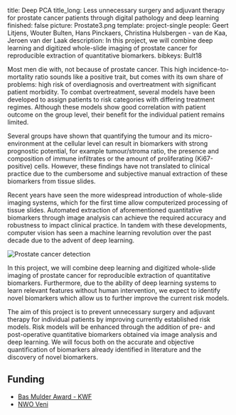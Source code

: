 title: Deep PCA
title_long: Less unnecessary surgery and adjuvant therapy for prostate cancer patients through digital pathology and deep learning
finished: false
picture: Prostate3.png
template: project-single
people: Geert Litjens, Wouter Bulten, Hans Pinckaers, Christina Hulsbergen - van de Kaa, Jeroen van der Laak
description: In this project, we will combine deep learning and digitized whole-slide imaging of prostate cancer for reproducible extraction of quantitative biomarkers.
bibkeys: Bult18

Most men die with, not because of prostate cancer. This high incidence-to-mortality ratio sounds like a positive trait, but comes with its own share of problems: high risk of overdiagnosis and overtreatment with significant patient morbidity. To combat overtreatment, several models have been developed to assign patients to risk categories with differing treatment regimes. Although these models show good correlation with patient outcome on the group level, their benefit for the individual patient remains limited.

Several groups have shown that quantifying the tumour and its micro-environment at the cellular level can result in biomarkers with strong prognostic potential, for example tumour/stroma ratio, the presence and composition of immune infiltrates or the amount of proliferating (Ki67-positive) cells. However, these findings have not translated to clinical practice due to the cumbersome and subjective manual extraction of these biomarkers from tissue slides.

Recent years have seen the more widespread introduction of whole-slide imaging systems, which for the first time allow computerized processing of tissue slides. Automated extraction of aforementioned quantitative biomarkers through image analysis can achieve the required accuracy and robustness to impact clinical practice. In tandem with these developments, computer vision has seen a machine learning revolution over the past decade due to the advent of deep learning.

![Prostate cancer detection]({filename}/images/general/home-page-image.png)

In this project, we will combine deep learning and digitized whole-slide imaging of prostate cancer for reproducible extraction of quantitative biomarkers. Furthermore, due to the ability of deep learning systems to learn relevant features without human intervention, we expect to identify novel biomarkers which allow us to further improve the current risk models.

The aim of this project is to prevent unnecessary surgery and adjuvant therapy for individual patients by improving currently established risk models. Risk models will be enhanced through the addition of pre- and post-operative quantitative biomarkers obtained via image analysis and deep learning. We will focus both on the accurate and objective quantification of biomarkers already identified in literature and the discovery of novel biomarkers.

## Funding

- [Bas Mulder Award - KWF](https://www.kwf.nl/helpjijons/alpedhuzes/Pages/bas-mulder-award.aspx)
- [NWO Veni](https://www.nwo.nl/en/funding/our-funding-instruments/nwo/innovational-research-incentives-scheme/veni/index.html)
